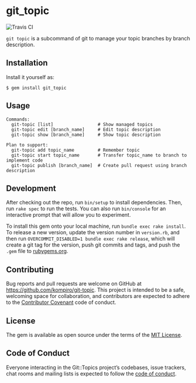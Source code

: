 # git_topic 

![Travis CI](https://travis-ci.org/kompiro/git_topic.svg?branch=master)

`git topic` is a subcommand of git to manage your topic branches by branch description.

## Installation

Install it yourself as:

    $ gem install git_topic

## Usage

    Commands:
      git-topic [list]                 # Show managed topics
      git-topic edit [branch_name]     # Edit topic description
      git-topic show [branch_name]     # Show topic description
    
    Plan to support:
      git-topic add topic_name         # Remember topic
      git-topic start topic_name       # Transfer topic_name to branch to implement code
      git-topic publish [branch_name]  # Create pull request using branch description

## Development

After checking out the repo, run `bin/setup` to install dependencies. Then, run `rake spec` to run the tests. You can also run `bin/console` for an interactive prompt that will allow you to experiment.

To install this gem onto your local machine, run `bundle exec rake install`. To release a new version, update the version number in `version.rb`, and then run `OVERCOMMIT_DISABLED=1 bundle exec rake release`, which will create a git tag for the version, push git commits and tags, and push the `.gem` file to [rubygems.org](https://rubygems.org).

## Contributing

Bug reports and pull requests are welcome on GitHub at https://github.com/kompiro/git-topic. This project is intended to be a safe, welcoming space for collaboration, and contributors are expected to adhere to the [Contributor Covenant](http://contributor-covenant.org) code of conduct.

## License

The gem is available as open source under the terms of the [MIT License](http://opensource.org/licenses/MIT).

## Code of Conduct

Everyone interacting in the Git::Topics project’s codebases, issue trackers, chat rooms and mailing lists is expected to follow the [code of conduct](https://github.com/kompiro/git-topic/blob/master/CODE_OF_CONDUCT.md).
